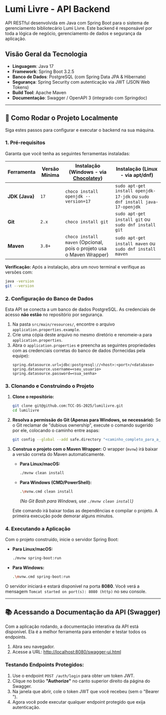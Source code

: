 # Lumi Livre - API Backend

API RESTful desenvolvida em Java com Spring Boot para o sistema de gerenciamento bibliotecário Lumi Livre. Este backend é responsável por toda a lógica de negócio, gerenciamento de dados e segurança da aplicação.

## Visão Geral da Tecnologia

- **Linguagem**: Java 17
- **Framework**: Spring Boot 3.2.5
- **Banco de Dados**: PostgreSQL (com Spring Data JPA & Hibernate)
- **Segurança**: Spring Security com autenticação via JWT (JSON Web Tokens)
- **Build Tool**: Apache Maven
- **Documentação**: Swagger / OpenAPI 3 (integrado com Springdoc)

---

## 🚀 Como Rodar o Projeto Localmente

Siga estes passos para configurar e executar o backend na sua máquina.

### 1. Pré-requisitos

Garanta que você tenha as seguintes ferramentas instaladas:

| Ferramenta      | Versão Mínima | Instalação (Windows - via [Chocolatey](https://chocolatey.org/))                               | Instalação (Linux - via apt/dnf)                                          |
| --------------- | ------------- | ----------------------------------------------------------------------------------------------- | ------------------------------------------------------------------------- |
| **JDK (Java)**  | `17`          | `choco install openjdk --version=17`                                                            | `sudo apt-get install openjdk-17-jdk` ou `sudo dnf install java-17-openjdk` |
| **Git**         | `2.x`         | `choco install git`                                                                             | `sudo apt-get install git` ou `sudo dnf install git`                        |
| **Maven**       | `3.8+`        | `choco install maven` (Opcional, pois o projeto usa o Maven Wrapper)                              | `sudo apt-get install maven` ou `sudo dnf install maven`                    |

**Verificação:**
Após a instalação, abra um novo terminal e verifique as versões com:
```bash
java -version
git --version
```

### 2. Configuração do Banco de Dados

Esta API se conecta a um banco de dados PostgreSQL. As credenciais de acesso **não estão** no repositório por segurança.

1.  Na pasta `src/main/resources/`, encontre o arquivo `application.properties.example`.
2.  Crie uma cópia deste arquivo no mesmo diretório e renomeie-a para `application.properties`.
3.  Abra o `application.properties` e preencha as seguintes propriedades com as credenciais corretas do banco de dados (fornecidas pela equipe):
    ```properties
    spring.datasource.url=jdbc:postgresql://<host>:<port>/<database>
    spring.datasource.username=<seu_usuario>
    spring.datasource.password=<sua_senha>
    ```

### 3. Clonando e Construindo o Projeto

1.  **Clone o repositório:**
    ```bash
    git clone git@github.com:TCC-DS-2025/lumilivre.git
    cd lumilivre
    ```

2.  **Resolva a permissão do Git (Apenas para Windows, se necessário):**
    Se o Git reclamar de "dubious ownership", execute o comando sugerido por ele, colocando o caminho entre aspas:
    ```bash
    git config --global --add safe.directory "<caminho_completo_para_a_pasta_lumilivre>"
    ```

3.  **Construa o projeto com o Maven Wrapper:**
    O wrapper (`mvnw`) irá baixar a versão correta do Maven automaticamente.
    
    *   **Para Linux/macOS:**
        ```bash
        ./mvnw clean install
        ```
    *   **Para Windows (CMD/PowerShell):**
        ```bash
        .\mvnw.cmd clean install
        ```
        *(No Git Bash para Windows, use `./mvnw clean install`)*

    Este comando irá baixar todas as dependências e compilar o projeto. A primeira execução pode demorar alguns minutos.

### 4. Executando a Aplicação

Com o projeto construído, inicie o servidor Spring Boot:

*   **Para Linux/macOS:**
    ```bash
    ./mvnw spring-boot:run
    ```
*   **Para Windows:**
    ```bash
    .\mvnw.cmd spring-boot:run
    ```

O servidor iniciará e estará disponível na porta **8080**. Você verá a mensagem `Tomcat started on port(s): 8080 (http)` no seu console.

---

## 📚 Acessando a Documentação da API (Swagger)

Com a aplicação rodando, a documentação interativa da API está disponível. Ela é a melhor ferramenta para entender e testar todos os endpoints.

1.  Abra seu navegador.
2.  Acesse a URL: [http://localhost:8080/swagger-ui.html](http://localhost:8080/swagger-ui.html)

### Testando Endpoints Protegidos:
1.  Use o endpoint `POST /auth/login` para obter um token JWT.
2.  Clique no botão **"Authorize"** no canto superior direito da página do Swagger.
3.  Na janela que abrir, cole o token JWT que você recebeu (sem o "Bearer ").
4.  Agora você pode executar qualquer endpoint protegido que exija autenticação.